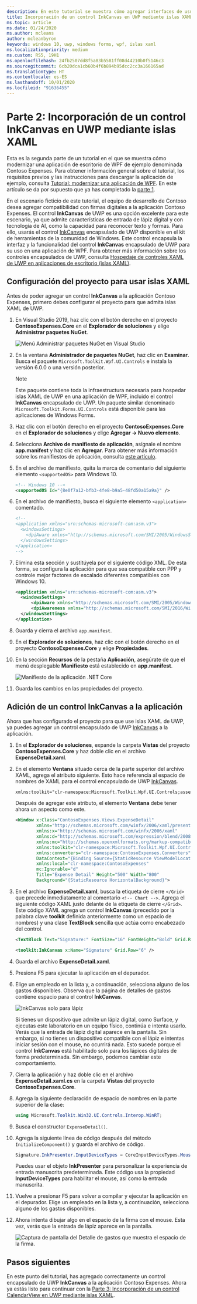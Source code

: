```yaml
---
description: En este tutorial se muestra cómo agregar interfaces de usuario de XAML en UWP, crear paquetes MSIX e incorporar otros componentes actuales en la aplicación de WPF.
title: Incorporación de un control InkCanvas en UWP mediante islas XAML
ms.topic: article
ms.date: 01/24/2020
ms.author: mcleans
author: mcleanbyron
keywords: windows 10, uwp, windows forms, wpf, islas xaml
ms.localizationpriority: medium
ms.custom: RS5, 19H1
ms.openlocfilehash: 24fb2507dd8f5a83b5581ff08d44210b0f5146c3
ms.sourcegitcommit: 6cb20dca1cb60b4f6b894b95dcc2cc3a166165ad
ms.translationtype: HT
ms.contentlocale: es-ES
ms.lasthandoff: 10/01/2020
ms.locfileid: "91636455"
---
```

# <a name="part-2-add-a-uwp-inkcanvas-control-using-xaml-islands"></a>Parte 2: Incorporación de un control InkCanvas en UWP mediante islas XAML

Esta es la segunda parte de un tutorial en el que se muestra cómo modernizar una aplicación de escritorio de WPF de ejemplo denominada Contoso Expenses. Para obtener información general sobre el tutorial, los requisitos previos y las instrucciones para descargar la aplicación de ejemplo, consulta [Tutorial: modernizar una aplicación de WPF](modernize-wpf-tutorial.md). En este artículo se da por supuesto que ya has completado la [parte 1](modernize-wpf-tutorial-1.md).

En el escenario ficticio de este tutorial, el equipo de desarrollo de Contoso desea agregar compatibilidad con firmas digitales a la aplicación Contoso Expenses. El control **InkCanvas** de UWP es una opción excelente para este escenario, ya que admite características de entrada de lápiz digital y con tecnología de AI, como la capacidad para reconocer texto y formas. Para ello, usarás el control [InkCanvas](/windows/communitytoolkit/controls/wpf-winforms/inkcanvas) encapsulado de UWP disponible en el kit de herramientas de la comunidad de Windows. Este control encapsula la interfaz y la funcionalidad del control **InkCanvas** encapsulado de UWP para su uso en una aplicación de WPF. Para obtener más información sobre los controles encapsulados de UWP, consulta [Hospedaje de controles XAML de UWP en aplicaciones de escritorio (islas XAML)](xaml-islands.md).

## <a name="configure-the-project-to-use-xaml-islands"></a>Configuración del proyecto para usar islas XAML

Antes de poder agregar un control **InkCanvas** a la aplicación Contoso Expenses, primero debes configurar el proyecto para que admita islas XAML de UWP.

1. En Visual Studio 2019, haz clic con el botón derecho en el proyecto **ContosoExpenses.Core** en el **Explorador de soluciones** y elige **Administrar paquetes NuGet**.

    ![Menú Administrar paquetes NuGet en Visual Studio](images/wpf-modernize-tutorial//ManageNuGetPackages.png)

2. En la ventana **Administrador de paquetes NuGet**, haz clic en **Examinar**. Busca el paquete `Microsoft.Toolkit.Wpf.UI.Controls` e instala la versión 6.0.0 o una versión posterior.

    > [!NOTE]
    > Este paquete contiene toda la infraestructura necesaria para hospedar islas XAML de UWP en una aplicación de WPF, incluido el control **InkCanvas** encapsulado de UWP. Un paquete similar denominado `Microsoft.Toolkit.Forms.UI.Controls` está disponible para las aplicaciones de Windows Forms.

3. Haz clic con el botón derecho en el proyecto **ContosoExpenses.Core** en el **Explorador de soluciones** y elige **Agregar -> Nuevo elemento**.

4. Selecciona **Archivo de manifiesto de aplicación**, asígnale el nombre **app.manifest** y haz clic en **Agregar**. Para obtener más información sobre los manifiestos de aplicación, consulta [este artículo](/windows/desktop/SbsCs/application-manifests).

5. En el archivo de manifiesto, quita la marca de comentario del siguiente elemento `<supportedOS>` para Windows 10.

    ```xml
    <!-- Windows 10 -->
    <supportedOS Id="{8e0f7a12-bfb3-4fe8-b9a5-48fd50a15a9a}" />
    ```

6. En el archivo de manifiesto, busca el siguiente elemento `<application>` comentado.

    ```xml
    <!--
    <application xmlns="urn:schemas-microsoft-com:asm.v3">
      <windowsSettings>
        <dpiAware xmlns="http://schemas.microsoft.com/SMI/2005/WindowsSettings">true</dpiAware>
      </windowsSettings>
    </application>
    -->
    ```

7. Elimina esta sección y sustitúyela por el siguiente código XML. De esta forma, se configura la aplicación para que sea compatible con PPP y controle mejor factores de escalado diferentes compatibles con Windows 10.

    ```xml
    <application xmlns="urn:schemas-microsoft-com:asm.v3">
      <windowsSettings>
          <dpiAware xmlns="http://schemas.microsoft.com/SMI/2005/WindowsSettings">true/PM</dpiAware>
          <dpiAwareness xmlns="http://schemas.microsoft.com/SMI/2016/WindowsSettings">PerMonitorV2, PerMonitor</dpiAwareness>
      </windowsSettings>
    </application>
    ```

8. Guarda y cierra el archivo `app.manifest`.

9. En el **Explorador de soluciones**, haz clic con el botón derecho en el proyecto **ContosoExpenses.Core** y elige **Propiedades**.

10. En la sección **Recursos** de la pestaña **Aplicación**, asegúrate de que el menú desplegable **Manifiesto** está establecido en **app.manifest**.

    ![Manifiesto de la aplicación .NET Core](images/wpf-modernize-tutorial/NetCoreAppManifest.png)

11. Guarda los cambios en las propiedades del proyecto.

## <a name="add-an-inkcanvas-control-to-the-app"></a>Adición de un control InkCanvas a la aplicación

Ahora que has configurado el proyecto para que use islas XAML de UWP, ya puedes agregar un control encapsulado de UWP [InkCanvas](/windows/communitytoolkit/controls/wpf-winforms/inkcanvas) a la aplicación.

1. En el **Explorador de soluciones**, expande la carpeta **Vistas** del proyecto **ContosoExpenses.Core** y haz doble clic en el archivo **ExpenseDetail.xaml**.

2. En el elemento **Ventana** situado cerca de la parte superior del archivo XAML, agrega el atributo siguiente. Esto hace referencia al espacio de nombres de XAML para el control encapsulado de UWP [InkCanvas](/windows/communitytoolkit/controls/wpf-winforms/inkcanvas).

    ```xml
    xmlns:toolkit="clr-namespace:Microsoft.Toolkit.Wpf.UI.Controls;assembly=Microsoft.Toolkit.Wpf.UI.Controls"
    ```

    Después de agregar este atributo, el elemento **Ventana** debe tener ahora un aspecto como este.

    ```xml
    <Window x:Class="ContosoExpenses.Views.ExpenseDetail"
            xmlns="http://schemas.microsoft.com/winfx/2006/xaml/presentation"
            xmlns:x="http://schemas.microsoft.com/winfx/2006/xaml"
            xmlns:d="http://schemas.microsoft.com/expression/blend/2008"
            xmlns:mc="http://schemas.openxmlformats.org/markup-compatibility/2006"
            xmlns:toolkit="clr-namespace:Microsoft.Toolkit.Wpf.UI.Controls;assembly=Microsoft.Toolkit.Wpf.UI.Controls"
            xmlns:converters="clr-namespace:ContosoExpenses.Converters"
            DataContext="{Binding Source={StaticResource ViewModelLocator}, Path=ExpensesDetailViewModel}"
            xmlns:local="clr-namespace:ContosoExpenses"
            mc:Ignorable="d"
            Title="Expense Detail" Height="500" Width="800"
            Background="{StaticResource HorizontalBackground}">
    ```

4. En el archivo **ExpenseDetail.xaml**, busca la etiqueta de cierre `</Grid>` que precede inmediatamente al comentario `<!-- Chart -->`. Agrega el siguiente código XAML justo delante de la etiqueta de cierre `</Grid>`. Este código XAML agrega un control **InkCanvas** (precedido por la palabra clave **toolkit** definida anteriormente como un espacio de nombres) y una clase **TextBlock** sencilla que actúa como encabezado del control.

    ```xml
    <TextBlock Text="Signature:" FontSize="16" FontWeight="Bold" Grid.Row="5" />

    <toolkit:InkCanvas x:Name="Signature" Grid.Row="6" />
    ```

5. Guarda el archivo **ExpenseDetail.xaml**.

6. Presiona F5 para ejecutar la aplicación en el depurador.

7. Elige un empleado en la lista y, a continuación, selecciona alguno de los gastos disponibles. Observa que la página de detalles de gastos contiene espacio para el control **InkCanvas**.

    ![InkCanvas solo para lápiz](images/wpf-modernize-tutorial/InkCanvasPenOnly.png)

    Si tienes un dispositivo que admite un lápiz digital, como Surface, y ejecutas este laboratorio en un equipo físico, continúa e intenta usarlo. Verás que la entrada de lápiz digital aparece en la pantalla. Sin embargo, si no tienes un dispositivo compatible con el lápiz e intentas iniciar sesión con el mouse, no ocurrirá nada. Esto sucede porque el control **InkCanvas** está habilitado solo para los lápices digitales de forma predeterminada. Sin embargo, podemos cambiar este comportamiento.

8. Cierra la aplicación y haz doble clic en el archivo **ExpenseDetail.xaml.cs** en la carpeta **Vistas** del proyecto **ContosoExpenses.Core**.

9. Agrega la siguiente declaración de espacio de nombres en la parte superior de la clase:

    ```csharp
    using Microsoft.Toolkit.Win32.UI.Controls.Interop.WinRT;
    ```

10. Busca el constructor `ExpenseDetail()`.

11. Agrega la siguiente línea de código después del método `InitializeComponent()` y guarda el archivo de código.

    ```csharp
    Signature.InkPresenter.InputDeviceTypes = CoreInputDeviceTypes.Mouse | CoreInputDeviceTypes.Pen;
    ```

    Puedes usar el objeto **InkPresenter** para personalizar la experiencia de entrada manuscrita predeterminada. Este código usa la propiedad **InputDeviceTypes** para habilitar el mouse, así como la entrada manuscrita.

12. Vuelve a presionar F5 para volver a compilar y ejecutar la aplicación en el depurador. Elige un empleado en la lista y, a continuación, selecciona alguno de los gastos disponibles.

13. Ahora intenta dibujar algo en el espacio de la firma con el mouse. Esta vez, verás que la entrada de lápiz aparece en la pantalla.

    ![Captura de pantalla del Detalle de gastos que muestra el espacio de la firma.](images/wpf-modernize-tutorial/Signature.png)

## <a name="next-steps"></a>Pasos siguientes

En este punto del tutorial, has agregado correctamente un control encapsulado de UWP **InkCanvas** a la aplicación Contoso Expenses. Ahora ya estás listo para continuar con la [Parte 3: Incorporación de un control CalendarView en UWP mediante islas XAML](modernize-wpf-tutorial-3.md).